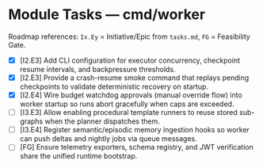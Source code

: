 # Module Tasks — cmd/worker

Roadmap references: `Ix.Ey` = Initiative/Epic from `tasks.md`, `FG` = Feasibility Gate.

- [x] [I2.E3] Add CLI configuration for executor concurrency, checkpoint resume intervals, and backpressure thresholds.
- [x] [I2.E3] Provide a crash-resume smoke command that replays pending checkpoints to validate deterministic recovery on startup.
- [x] [I2.E4] Wire budget watchdog approvals (manual override flow) into worker startup so runs abort gracefully when caps are exceeded.
- [ ] [I3.E3] Allow enabling procedural template runners to reuse stored sub-graphs when the planner dispatches them.
- [ ] [I3.E4] Register semantic/episodic memory ingestion hooks so worker can push deltas and nightly jobs via queue messages.
- [ ] [FG] Ensure telemetry exporters, schema registry, and JWT verification share the unified runtime bootstrap.
